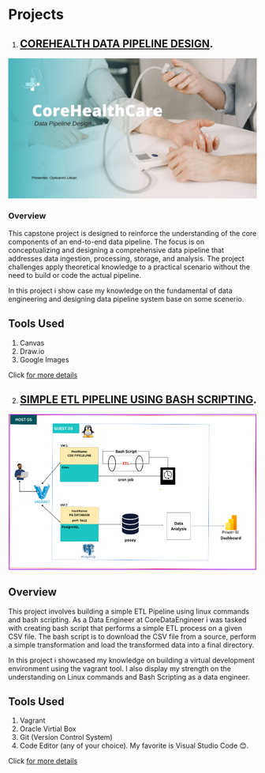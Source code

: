 # Projects 

01. ## [COREHEALTH DATA PIPELINE DESIGN](https://github.com/intellisenseCodez/CDE_BOOTCAMP/tree/main/01_Fundamental_of_Data_Engineering).

![Home page](./01_Fundamental_of_Data_Engineering/images/1.jpg)

### Overview
This capstone project is designed to reinforce the understanding of the core components of an end-to-end data pipeline. The focus is on conceptualizing and designing a comprehensive data pipeline that addresses data ingestion, processing, storage, and analysis. The project challenges apply theoretical knowledge to a practical scenario without the need to build or code the actual pipeline.

In this project i show case my knowledge on the fundamental of data engineering and designing data pipeline system base on some scenerio.

## Tools Used
1. Canvas
2. Draw.io
3. Google Images

Click [for more details](https://github.com/intellisenseCodez/CDE_BOOTCAMP/tree/main/01_Fundamental_of_Data_Engineering)

02. ## [SIMPLE ETL PIPELINE USING BASH SCRIPTING](https://github.com/intellisenseCodez/CDE_BOOTCAMP/tree/main/02_cde_linux_git_assignment).

!["System Design"](/02_cde_linux_git_assignment/images/system_design.png)

## Overview
This project involves building a simple ETL Pipeline using linux commands and bash scripting. As a Data Engineer at CoreDataEngineer i was tasked with creating bash script that performs a simple ETL process on a given CSV file. The bash script is to download the CSV file from a source, perform a simple transformation and load the transformed data into a final directory.

In this project i showcased my knowledge on building a virtual development environment using the vagrant tool. I also display my strength on the understanding on Linux commands and Bash Scripting as a data engineer.

## Tools Used
1. Vagrant
2. Oracle Virtial Box
3. Git (Version Control System)
4. Code Editor (any of your choice). My favorite is Visual Studio Code 😊.

Click [for more details](https://github.com/intellisenseCodez/CDE_BOOTCAMP/tree/main/02_cde_linux_git_assignment)


